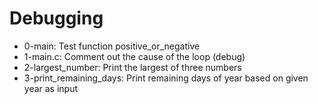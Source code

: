 # Debugging

- 0-main: Test function positive_or_negative
- 1-main.c: Comment out the cause of the loop (debug)
- 2-largest_number: Print the largest of three numbers
- 3-print_remaining_days: Print remaining days of year based on given year as input
